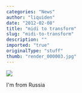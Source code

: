 ```yaml
---
categories: "News"
author: "liquiden"
date: "2012-02-08"
title: "midi to transform"
slug: "midi-to-transform"
description: ""
imported: "true"
originalType: "stuff"
thumb: "render_000003.jpg"
---
```



![](render_000003.jpg) 

I'm from Russia


